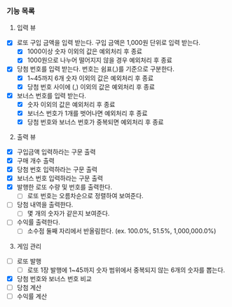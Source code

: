 ### 기능 목록

1. 입력 뷰

- [x] 로또 구입 금액을 입력 받는다. 구입 금액은 1,000원 단위로 입력 받는다.
    - [x] 1000이상 숫자 이외의 값은 예외처리 후 종료
    - [x] 1000원으로 나누어 떨어지지 않을 경우 예외처리 후 종료
- [x] 당첨 번호를 입력 받는다. 번호는 쉼표(,)를 기준으로 구분한다.
    - [x] 1~45까지 6개 숫자 이외의 값은 예외처리 후 종료
    - [x] 당첨 번호 사이에 (,) 이외의 값은 예외처리 후 종료
- [x] 보너스 번호를 입력 받는다.
    - [x] 숫자 이외의 값은 예외처리 후 종료
    - [x] 보너스 번호가 1개를 벗어나면 예외처리 후 종료
    - [x] 당첨 번호와 보너스 번호가 중복되면 예외처리 후 종료

2. 출력 뷰

- [x] 구입금액 입력하라는 구문 출력
- [x] 구매 개수 출력
- [x] 당첨 번호 입력하라는 구문 출력
- [x] 보너스 번호 입력하라는 구문 출력
- [x] 발행한 로또 수량 및 번호를 출력한다.
    - [ ] 로또 번호는 오름차순으로 정렬하여 보여준다.
- [ ] 당첨 내역을 출력한다.
    - [ ] 몇 개의 숫자가 같은지 보여준다.
- [ ] 수익률 출력한다.
    - [ ] 소수점 둘째 자리에서 반올림한다. (ex. 100.0%, 51.5%, 1,000,000.0%)

3. 게임 관리

- [ ] 로또 발행
    - [ ] 로또 1장 발행에 1~45까지 숫자 범위에서 중복되지 않는 6개의 숫자를 뽑는다.
- [x] 당첨 번호와 보너스 번호 비교
- [ ] 당첨 계산
- [ ] 수익률 계산
